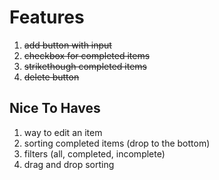 # Features
1. ~~add button with input~~
2. ~~checkbox for completed items~~
3. ~~strikethough completed items~~
4. ~~delete button~~

## Nice To Haves
1. way to edit an item
2. sorting completed items (drop to the bottom)
3. filters (all, completed, incomplete)
4. drag and drop sorting
